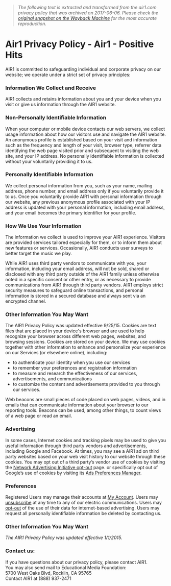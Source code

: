 > *The following text is extracted and transformed from the air1.com privacy policy that was archived on 2017-06-06. Please check the [original snapshot on the Wayback Machine](https://web.archive.org/web/20170606122747id_/http%3A//www.air1.com/privacy.aspx) for the most accurate reproduction.*

# Air1 Privacy Policy - Air1 - Positive Hits

AIR1 is committed to safeguarding individual and corporate privacy on our website; we operate under a strict set of privacy principles:

### Information We Collect and Receive

AIR1 collects and retains information about you and your device when you visit or give us information through the AIR1 website.

### Non-Personally Identifiable Information

When your computer or mobile device contacts our web servers, we collect usage information about how our visitors use and navigate the AIR1 website. An anonymous profile is established based on your visit and information such as the frequency and length of your visit, browser type, referrer data identifying the web page visited prior and subsequent to visiting the web site, and your IP address. No personally identifiable information is collected without your voluntarily providing it to us.

### Personally Identifiable Information

We collect personal information from you, such as your name, mailing address, phone number, and email address only if you voluntarily provide it to us. Once you voluntarily provide AIR1 with personal information through our website, any previous anonymous profile associated with your IP address is updated with your personal information, including email address, and your email becomes the primary identifier for your profile.

### How We Use Your Information

The information we collect is used to improve your AIR1 experience. Visitors are provided services tailored especially for them, or to inform them about new features or services. Occasionally, AIR1 conducts user surveys to better target the music we play.

While AIR1 uses third party vendors to communicate with you, your information, including your email address, will not be sold, shared or disclosed with any third party outside of the AIR1 family unless otherwise noted in a specific consent or other entry, or as necessary to provide communications from AIR1 through third party vendors. AIR1 employs strict security measures to safeguard online transactions, and personal information is stored in a secured database and always sent via an encrypted channel.

### Other Information You May Want

The AIR1 Privacy Policy was updated effective 9/25/15. Cookies are text files that are placed in your device's browser and are used to help recognize your browser across different web pages, websites, and browsing sessions. Cookies are stored on your device. We may use cookies together with other information to enhance and personalize your experience on our Services (or elsewhere online), including:

  * to authenticate your identity when you use our services
  * to remember your preferences and registration information
  * to measure and research the effectiveness of our services, advertisements, and communications
  * to customize the content and advertisements provided to you through our services.



Web beacons are small pieces of code placed on web pages, videos, and in emails that can communicate information about your browser to our reporting tools. Beacons can be used, among other things, to count views of a web page or read an email.

### Advertising

In some cases, Internet cookies and tracking pixels may be used to give you useful information through third party vendors and advertisements, including Google and Facebook. At times, you may see a AIR1 ad on third party websites based on your web visit history to our website through these cookies. You may opt out of a third party’s vendor use of cookies by visiting the [Network Advertising Initiative opt-out](http://www.networkadvertising.org/choices/) page. or specifically opt out of Google’s use of cookies by visiting its [Ads Preferences Manager](https://www.google.com/settings/u/0/ads).

### Preferences

Registered Users may manage their accounts at [My Account](https://donor.air1.com/account). Users may [unsubscribe](https://donor.air1.com/account) at any time to any of our electric communications. Users may [opt-out](http://www.networkadvertising.org/choices/) of the use of their data for internet-based advertising. Users may request all personally identifiable information be deleted by contacting us.

### Other Information You May Want

_The AIR1 Privacy Policy was updated effective 1/1/2015._

### Contact us:

If you have questions about our privacy policy, please contact AIR1.   
You may also send mail to Educational Media Foundation:   
5700 West Oaks Blvd, Rocklin, CA 95765   
Contact AIR1 at (888) 937-2471
